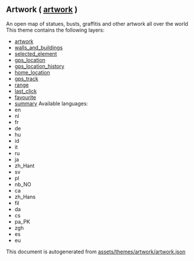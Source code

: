 [//]: # (WARNING: this file is automatically generated. Please find the sources at the bottom and edit those sources)

## Artwork ( [artwork](https://mapcomplete.org/artwork) )
An open map of statues, busts, graffitis and other artwork all over the world
This theme contains the following layers:
 - [artwork](../Layers/artwork.md)
 - [walls_and_buildings](../Layers/walls_and_buildings.md)
 - [selected_element](../Layers/selected_element.md)
 - [gps_location](../Layers/gps_location.md)
 - [gps_location_history](../Layers/gps_location_history.md)
 - [home_location](../Layers/home_location.md)
 - [gps_track](../Layers/gps_track.md)
 - [range](../Layers/range.md)
 - [last_click](../Layers/last_click.md)
 - [favourite](../Layers/favourite.md)
 - [summary](../Layers/summary.md)
Available languages:
 - en
 - nl
 - fr
 - de
 - hu
 - id
 - it
 - ru
 - ja
 - zh_Hant
 - sv
 - pl
 - nb_NO
 - ca
 - zh_Hans
 - fil
 - da
 - cs
 - pa_PK
 - zgh
 - es
 - eu


This document is autogenerated from [assets/themes/artwork/artwork.json](https://github.com/pietervdvn/MapComplete/blob/develop/assets/themes/artwork/artwork.json)
